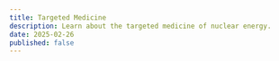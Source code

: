 ```yaml
---
title: Targeted Medicine
description: Learn about the targeted medicine of nuclear energy.
date: 2025-02-26
published: false
---
```

